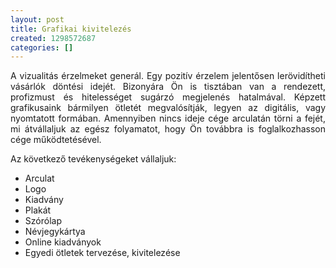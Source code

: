 ```yaml
---
layout: post
title: Grafikai kivitelezés
created: 1298572687
categories: []
---
```

<p style="text-align: justify;">A vizualitás érzelmeket generál. Egy pozitív érzelem jelentősen lerövidítheti vásárlók döntési idejét. Bizonyára Ön is tisztában van a rendezett, profizmust és hitelességet sugárzó megjelenés hatalmával. Képzett grafikusaink bármilyen ötletét megvalósítják, legyen az digitális, vagy nyomtatott formában. Amennyiben nincs ideje cége arculatán törni a fejét, mi átvállaljuk az egész folyamatot, hogy Ön továbbra is foglalkozhasson cége működtetésével.</p> <p>Az következő tevékenységeket vállaljuk:</p> <ul><li>Arculat</li><li>Logo</li><li>Kiadvány</li><li>Plakát</li><li>Szórólap</li><li>Névjegykártya</li><li>Online kiadványok</li><li>Egyedi ötletek tervezése, kivitelezése</li></ul>
